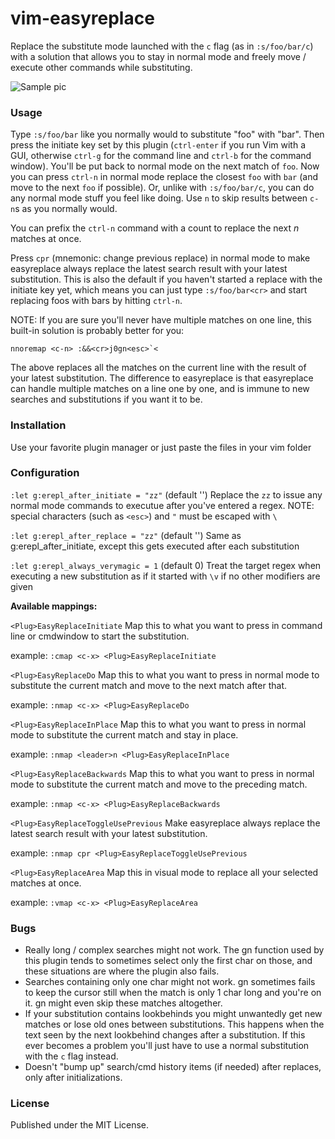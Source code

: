 # vim-easyreplace

Replace the substitute mode launched with the `c` flag (as in `:s/foo/bar/c`) with a solution that allows you to stay in normal mode and freely move / execute other commands while substituting.

![Sample pic](/../screenshots/1.gif?raw=true "easyreplace in action")


### Usage

Type `:s/foo/bar` like you normally would to substitute "foo" with "bar". Then press the initiate key set by this plugin (`ctrl-enter` if you run Vim with a GUI, otherwise `ctrl-g` for the command line and `ctrl-b` for the command window). You'll be put back to normal mode on the next match of `foo`. Now you can press `ctrl-n` in normal mode replace the closest `foo` with `bar` (and move to the next `foo` if possible). Or, unlike with `:s/foo/bar/c`, you can do any normal mode stuff you feel like doing. Use `n` to skip results between `c-n`s as you normally would.

You can prefix the `ctrl-n` command with a count to replace the next *n* matches at once.

Press `cpr` (mnemonic: change previous replace) in normal mode to make easyreplace always replace the latest search result with your latest substitution. This is also the default if you haven't started a replace with the initiate key yet, which means you can just type `:s/foo/bar<cr>` and start replacing foos with bars by hitting `ctrl-n`.


NOTE: If you are sure you'll never have multiple matches on one line, this built-in solution is probably better for you:

    nnoremap <c-n> :&&<cr>j0gn<esc>`<

 The above replaces all the matches on the current line with the result of your latest substitution. The difference to easyreplace is that easyreplace can handle multiple matches on a line one by one, and is immune to new searches and substitutions if you want it to be.


### Installation

Use your favorite plugin manager or just paste the files in your vim folder


### Configuration

`:let g:erepl_after_initiate = "zz"` (default '') Replace the `zz` to issue any normal mode commands to executue after you've entered a regex. NOTE: special characters (such as `<esc>`) and `"` must be escaped with `\`

`:let g:erepl_after_replace = "zz"` (default '') Same as g:erepl_after_initiate, except this gets executed after each substitution

`:let g:erepl_always_verymagic = 1` (default 0) Treat the target regex when executing a new substitution as if it started with `\v` if no other modifiers are given

**Available mappings:**

`<Plug>EasyReplaceInitiate` Map this to what you want to press in command line or cmdwindow to start the substitution.

example: `:cmap <c-x> <Plug>EasyReplaceInitiate`

`<Plug>EasyReplaceDo` Map this to what you want to press in normal mode to substitute the current match and move to the next match after that.

example: `:nmap <c-x> <Plug>EasyReplaceDo`

`<Plug>EasyReplaceInPlace` Map this to what you want to press in normal mode to substitute the current match and stay in place.

example: `:nmap <leader>n <Plug>EasyReplaceInPlace`

`<Plug>EasyReplaceBackwards` Map this to what you want to press in normal mode to substitute the current match and move to the preceding match.

example: `:nmap <c-x> <Plug>EasyReplaceBackwards`

`<Plug>EasyReplaceToggleUsePrevious` Make easyreplace always replace the latest search result with your latest substitution.

example: `:nmap cpr <Plug>EasyReplaceToggleUsePrevious`

`<Plug>EasyReplaceArea` Map this in visual mode to replace all your selected matches at once.

example: `:vmap <c-x> <Plug>EasyReplaceArea`


### Bugs

* Really long / complex searches might not work. The gn function used by this plugin tends to sometimes select only the first char on those, and these situations are where the plugin also fails.
* Searches containing only one char might not work. gn sometimes fails to keep the cursor still when the match is only 1 char long and you're on it. gn might even skip these matches altogether.
* If your substitution contains lookbehinds you might unwantedly get new matches or lose old ones between substitutions. This happens when the text seen by the next lookbehind changes after a substitution. If this ever becomes a problem you'll just have to use a normal substitution with the `c` flag instead.
* Doesn't "bump up" search/cmd history items (if needed) after replaces, only after initializations.


### License

Published under the MIT License.
